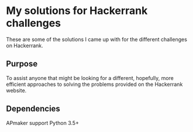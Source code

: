 # My solutions for Hackerrank challenges

These are some of the solutions I came up with for the different challenges on Hackerrank.

## Purpose

To assist anyone that might be looking for a different, hopefully, more efficient approaches to solving the problems provided on the Hackerrank website.

## Dependencies

APmaker support Python 3.5+
